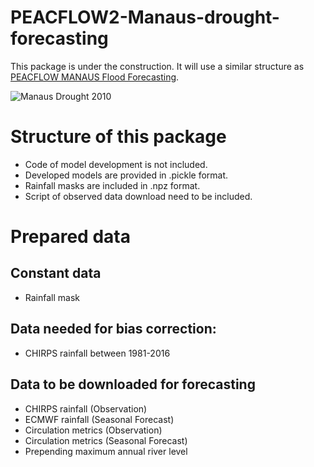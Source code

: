 # PEACFLOW2-Manaus-drought-forecasting
This package is under the construction. It will use a similar structure as [PEACFLOW MANAUS Flood Forecasting](https://github.com/achevuturi/PEACFLOW_Manaus-flood-forecasting/tree/master/Using_Observations).

![Manaus Drought 2010](./manaus_drought_2010.png)

# Structure of this package
* Code of model development is not included.
* Developed models are provided in .pickle format.
* Rainfall masks are included in .npz format.
* Script of observed data download need to be included.

# Prepared data
## Constant data
* Rainfall mask
## Data needed for bias correction:
* CHIRPS rainfall between 1981-2016
## Data to be downloaded for forecasting
* CHIRPS rainfall (Observation)
* ECMWF rainfall (Seasonal Forecast)
* Circulation metrics (Observation)
* Circulation metrics (Seasonal Forecast)
* Prepending maximum annual river level

